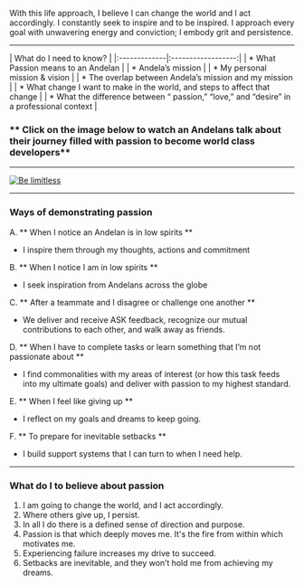 With this life approach, I believe I can change the world and I act accordingly. I constantly seek to inspire and to be inspired. I approach every goal with unwavering energy and conviction; I embody grit and persistence.

----------


| What do I need to know?   |
|:-------------|:------------------:|
| *  What Passion means to an Andelan |
| *  Andela’s mission  |
| *  My personal mission & vision |
| *  The overlap between Andela’s mission and my mission |
| *  What change I want to make in the world, and steps to affect that change  |
| *  What the difference between “ passion,”  “love,” and “desire” in a professional context |

### ** Click on the image below to watch an Andelans talk about their journey filled with passion to become world class developers**
----------

[![Be limitless](https://images-na.ssl-images-amazon.com/images/M/MV5BMTAxNjU0NjU1MjBeQTJeQWpwZ15BbWU4MDE4NDg5ODUx._V1_.jpg)](https://www.youtube.com/watch?v=vDac9JyqWCQ&t=1s "Be limitless")

----------

### **Ways of demonstrating passion**

A. ** When I notice an Andelan is in low spirits **
- I inspire them through my thoughts, actions and commitment

B. ** When I notice I am in low spirits **
- I seek inspiration from Andelans across the globe

C. ** After a teammate and I disagree or challenge one another **
- We deliver and receive ASK feedback, recognize our mutual contributions to each other, and walk away as friends.

D. ** When I have to complete tasks or learn something that I’m not passionate about **
 - I find commonalities with my areas of interest (or how this task feeds into my ultimate goals) and deliver with passion to my highest standard.

E. ** When I feel like giving up **
- I reflect on my goals and dreams to keep going.

F. ** To prepare for inevitable setbacks **
 - I build support systems that I can turn to when I need help.

----------


### **What do I to believe about passion**

1. I am going to change the world, and I act accordingly.
2. Where others give up, I persist.
3. In all I do there is a defined sense of direction and purpose.
4. Passion is that which deeply moves me. It's the fire from within which motivates me.
5. Experiencing failure increases my drive to succeed.
6. Setbacks are inevitable, and they won’t hold me from achieving my dreams.